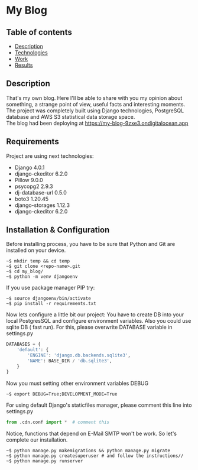 # My Blog

## Table of contents
* [Description](#description)
* [Technologies](#requirements)
* [Work](#installation--configuration)
* [Results](#results)

## Description

That's my own blog. Here I'll be able to share with you my opinion about something, a strange point of view, useful facts and interesting moments. 
The project was completely built using Django technologies, PostgreSQL database and AWS S3 statistical data storage space.  
The blog had been deploying at https://my-blog-9zxe3.ondigitalocean.app

## Requirements

Project are using next technologies:
* Django 4.0.1
* django-ckeditor 6.2.0
* Pillow 9.0.0
* psycopg2 2.9.3
* dj-database-url 0.5.0
* boto3 1.20.45
* django-storages 1.12.3
* django-ckeditor 6.2.0

## Installation & Configuration

Before installing process, you have to be sure that Python and Git are installed on your device.
```shell
~$ mkdir temp && cd temp
~$ git clone <repo-name>.git
~$ cd my_blog/
~$ python -m venv djangoenv
```
If you use package manager PIP try:
```shell
~$ source djangoenv/bin/activate
~$ pip install -r requirements.txt
```
Now lets configure a little bit our project: You have to create DB into your local PostgresSQL and configure environment variables. Also you could use sqlite DB ( fast run). For this, please overwrite DATABASE variable in settings.py
```python
DATABASES = {
    'default': {
        'ENGINE': 'django.db.backends.sqlite3',
        'NAME': BASE_DIR / 'db.sqlite3',
    }
}
```
Now you must setting other environment variables DEBUG
```shell
~$ export DEBUG=True;DEVELOPMENT_MODE=True
```
For using default Django's staticfiles manager, please comment this line into settings.py
```python
from .cdn.conf import *  # comment this
```
Notice, functions that depend on E-Mail SMTP won't be work. So let's complete our installation.
```shell
~$ python manage.py makemigrations && python manage.py migrate
~$ python manage.py createsuperuser # and follow the instructions//
~$ python manage.py runserver
```